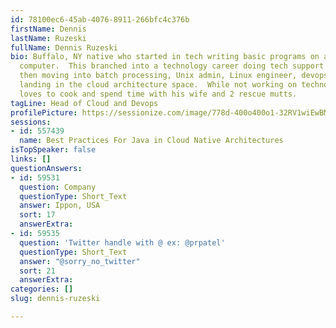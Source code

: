 ```yaml
---
id: 78100ec6-45ab-4076-8911-266bfc4c376b
firstName: Dennis
lastName: Ruzeski
fullName: Dennis Ruzeski
bio: Buffalo, NY native who started in tech writing basic programs on an old TI-994a
  computer.  This branched into a technology career doing tech support for Informix
  then moving into batch processing, Unix admin, Linux engineer, devops, and eventually
  landing in the cloud architecture space.  While not working on technology, Dennis
  loves to cook and spend time with his wife and 2 rescue mutts.
tagLine: Head of Cloud and Devops
profilePicture: https://sessionize.com/image/778d-400o400o1-32RV1wiEwBMEwBQPnAAoSH.jpg
sessions:
- id: 557439
  name: Best Practices For Java in Cloud Native Architectures
isTopSpeaker: false
links: []
questionAnswers:
- id: 59531
  question: Company
  questionType: Short_Text
  answer: Ippon, USA
  sort: 17
  answerExtra: 
- id: 59535
  question: 'Twitter handle with @ ex: @prpatel'
  questionType: Short_Text
  answer: "@sorry_no_twitter"
  sort: 21
  answerExtra: 
categories: []
slug: dennis-ruzeski

---
```

